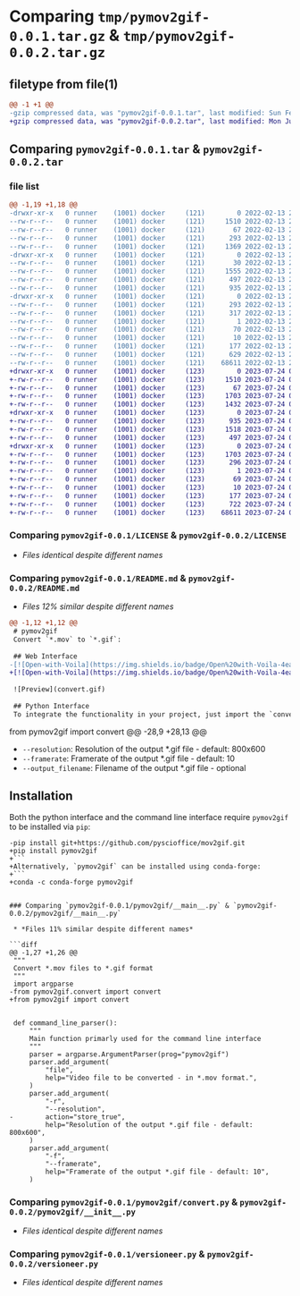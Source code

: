 # Comparing `tmp/pymov2gif-0.0.1.tar.gz` & `tmp/pymov2gif-0.0.2.tar.gz`

## filetype from file(1)

```diff
@@ -1 +1 @@
-gzip compressed data, was "pymov2gif-0.0.1.tar", last modified: Sun Feb 13 23:50:57 2022, max compression
+gzip compressed data, was "pymov2gif-0.0.2.tar", last modified: Mon Jul 24 03:27:02 2023, max compression
```

## Comparing `pymov2gif-0.0.1.tar` & `pymov2gif-0.0.2.tar`

### file list

```diff
@@ -1,19 +1,18 @@
-drwxr-xr-x   0 runner    (1001) docker     (121)        0 2022-02-13 23:50:57.197010 pymov2gif-0.0.1/
--rw-r--r--   0 runner    (1001) docker     (121)     1510 2022-02-13 23:50:54.000000 pymov2gif-0.0.1/LICENSE
--rw-r--r--   0 runner    (1001) docker     (121)       67 2022-02-13 23:50:54.000000 pymov2gif-0.0.1/MANIFEST.in
--rw-r--r--   0 runner    (1001) docker     (121)      293 2022-02-13 23:50:57.197010 pymov2gif-0.0.1/PKG-INFO
--rw-r--r--   0 runner    (1001) docker     (121)     1369 2022-02-13 23:50:54.000000 pymov2gif-0.0.1/README.md
-drwxr-xr-x   0 runner    (1001) docker     (121)        0 2022-02-13 23:50:57.197010 pymov2gif-0.0.1/pymov2gif/
--rw-r--r--   0 runner    (1001) docker     (121)       30 2022-02-13 23:50:54.000000 pymov2gif-0.0.1/pymov2gif/__init__.py
--rw-r--r--   0 runner    (1001) docker     (121)     1555 2022-02-13 23:50:54.000000 pymov2gif-0.0.1/pymov2gif/__main__.py
--rw-r--r--   0 runner    (1001) docker     (121)      497 2022-02-13 23:50:57.197010 pymov2gif-0.0.1/pymov2gif/_version.py
--rw-r--r--   0 runner    (1001) docker     (121)      935 2022-02-13 23:50:54.000000 pymov2gif-0.0.1/pymov2gif/convert.py
-drwxr-xr-x   0 runner    (1001) docker     (121)        0 2022-02-13 23:50:57.197010 pymov2gif-0.0.1/pymov2gif.egg-info/
--rw-r--r--   0 runner    (1001) docker     (121)      293 2022-02-13 23:50:57.000000 pymov2gif-0.0.1/pymov2gif.egg-info/PKG-INFO
--rw-r--r--   0 runner    (1001) docker     (121)      317 2022-02-13 23:50:57.000000 pymov2gif-0.0.1/pymov2gif.egg-info/SOURCES.txt
--rw-r--r--   0 runner    (1001) docker     (121)        1 2022-02-13 23:50:57.000000 pymov2gif-0.0.1/pymov2gif.egg-info/dependency_links.txt
--rw-r--r--   0 runner    (1001) docker     (121)       70 2022-02-13 23:50:57.000000 pymov2gif-0.0.1/pymov2gif.egg-info/entry_points.txt
--rw-r--r--   0 runner    (1001) docker     (121)       10 2022-02-13 23:50:57.000000 pymov2gif-0.0.1/pymov2gif.egg-info/top_level.txt
--rw-r--r--   0 runner    (1001) docker     (121)      177 2022-02-13 23:50:57.197010 pymov2gif-0.0.1/setup.cfg
--rw-r--r--   0 runner    (1001) docker     (121)      629 2022-02-13 23:50:56.000000 pymov2gif-0.0.1/setup.py
--rw-r--r--   0 runner    (1001) docker     (121)    68611 2022-02-13 23:50:54.000000 pymov2gif-0.0.1/versioneer.py
+drwxr-xr-x   0 runner    (1001) docker     (123)        0 2023-07-24 03:27:02.609534 pymov2gif-0.0.2/
+-rw-r--r--   0 runner    (1001) docker     (123)     1510 2023-07-24 03:26:59.000000 pymov2gif-0.0.2/LICENSE
+-rw-r--r--   0 runner    (1001) docker     (123)       67 2023-07-24 03:26:59.000000 pymov2gif-0.0.2/MANIFEST.in
+-rw-r--r--   0 runner    (1001) docker     (123)     1703 2023-07-24 03:27:02.609534 pymov2gif-0.0.2/PKG-INFO
+-rw-r--r--   0 runner    (1001) docker     (123)     1432 2023-07-24 03:26:59.000000 pymov2gif-0.0.2/README.md
+drwxr-xr-x   0 runner    (1001) docker     (123)        0 2023-07-24 03:27:02.609534 pymov2gif-0.0.2/pymov2gif/
+-rw-r--r--   0 runner    (1001) docker     (123)      935 2023-07-24 03:26:59.000000 pymov2gif-0.0.2/pymov2gif/__init__.py
+-rw-r--r--   0 runner    (1001) docker     (123)     1518 2023-07-24 03:26:59.000000 pymov2gif-0.0.2/pymov2gif/__main__.py
+-rw-r--r--   0 runner    (1001) docker     (123)      497 2023-07-24 03:27:02.609534 pymov2gif-0.0.2/pymov2gif/_version.py
+drwxr-xr-x   0 runner    (1001) docker     (123)        0 2023-07-24 03:27:02.609534 pymov2gif-0.0.2/pymov2gif.egg-info/
+-rw-r--r--   0 runner    (1001) docker     (123)     1703 2023-07-24 03:27:02.000000 pymov2gif-0.0.2/pymov2gif.egg-info/PKG-INFO
+-rw-r--r--   0 runner    (1001) docker     (123)      296 2023-07-24 03:27:02.000000 pymov2gif-0.0.2/pymov2gif.egg-info/SOURCES.txt
+-rw-r--r--   0 runner    (1001) docker     (123)        1 2023-07-24 03:27:02.000000 pymov2gif-0.0.2/pymov2gif.egg-info/dependency_links.txt
+-rw-r--r--   0 runner    (1001) docker     (123)       69 2023-07-24 03:27:02.000000 pymov2gif-0.0.2/pymov2gif.egg-info/entry_points.txt
+-rw-r--r--   0 runner    (1001) docker     (123)       10 2023-07-24 03:27:02.000000 pymov2gif-0.0.2/pymov2gif.egg-info/top_level.txt
+-rw-r--r--   0 runner    (1001) docker     (123)      177 2023-07-24 03:27:02.609534 pymov2gif-0.0.2/setup.cfg
+-rw-r--r--   0 runner    (1001) docker     (123)      722 2023-07-24 03:27:02.000000 pymov2gif-0.0.2/setup.py
+-rw-r--r--   0 runner    (1001) docker     (123)    68611 2023-07-24 03:26:59.000000 pymov2gif-0.0.2/versioneer.py
```

### Comparing `pymov2gif-0.0.1/LICENSE` & `pymov2gif-0.0.2/LICENSE`

 * *Files identical despite different names*

### Comparing `pymov2gif-0.0.1/README.md` & `pymov2gif-0.0.2/README.md`

 * *Files 12% similar despite different names*

```diff
@@ -1,12 +1,12 @@
 # pymov2gif
 Convert `*.mov` to `*.gif`:
 
 ## Web Interface 
-[![Open-with-Voila](https://img.shields.io/badge/Open%20with-Voila-4eafa0.svg)](https://mybinder.org/v2/gh/jan-janssen/pymov2gif/master?urlpath=/voila/render/app.ipynb)
+[![Open-with-Voila](https://img.shields.io/badge/Open%20with-Voila-4eafa0.svg)](https://mybinder.org/v2/gh/jan-janssen/pymov2gif/main?urlpath=/voila/render/app.ipynb)
 
 ![Preview](convert.gif) 
 
 ## Python Interface 
 To integrate the functionality in your project, just import the `convert` function: 
 ```
 from pymov2gif import convert
@@ -28,9 +28,13 @@
 * `--resolution`: Resolution of the output *.gif file - default: 800x600
 * `--framerate`: Framerate of the output *.gif file - default: 10
 * `--output_filename`: Filename of the output *.gif file - optional 
 
 ## Installation 
 Both the python interface and the command line interface require `pymov2gif` to be installed via `pip`:
 ```
-pip install git+https://github.com/pyscioffice/mov2gif.git
+pip install pymov2gif
+```
+Alternatively, `pymov2gif` can be installed using conda-forge:
+```
+conda -c conda-forge pymov2gif
 ```
```

### Comparing `pymov2gif-0.0.1/pymov2gif/__main__.py` & `pymov2gif-0.0.2/pymov2gif/__main__.py`

 * *Files 11% similar despite different names*

```diff
@@ -1,27 +1,26 @@
 """
 Convert *.mov files to *.gif format
 """
 import argparse
-from pymov2gif.convert import convert
+from pymov2gif import convert
 
 
 def command_line_parser():
     """
     Main function primarly used for the command line interface
     """
     parser = argparse.ArgumentParser(prog="pymov2gif")
     parser.add_argument(
         "file",
         help="Video file to be converted - in *.mov format.",
     )
     parser.add_argument(
         "-r",
         "--resolution",
-        action="store_true",
         help="Resolution of the output *.gif file - default: 800x600",
     )
     parser.add_argument(
         "-f",
         "--framerate",
         help="Framerate of the output *.gif file - default: 10",
     )
```

### Comparing `pymov2gif-0.0.1/pymov2gif/convert.py` & `pymov2gif-0.0.2/pymov2gif/__init__.py`

 * *Files identical despite different names*

### Comparing `pymov2gif-0.0.1/versioneer.py` & `pymov2gif-0.0.2/versioneer.py`

 * *Files identical despite different names*

